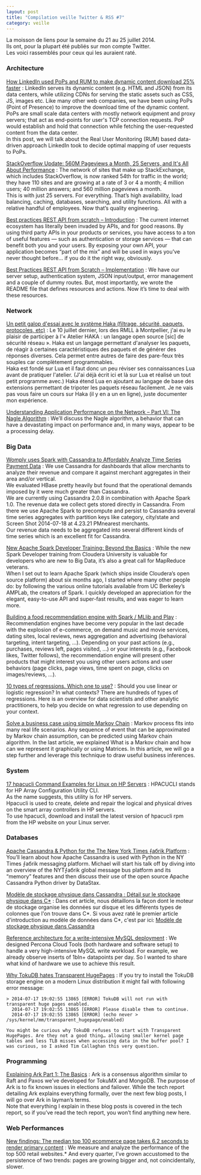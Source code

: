 ```yaml
---
layout: post
title: "Compilation veille Twitter & RSS #7"
category: veille
---
```


La moisson de liens pour la semaine du 21 au 25 juillet 2014.  
Ils ont, pour la plupart été publiés sur mon compte Twitter.  
Les voici rassemblés pour ceux qui les auraient raté.

### Architecture

[How LinkedIn used PoPs and RUM to make dynamic content download 25% faster](http://engineering.linkedin.com/performance/how-linkedin-used-pops-and-rum-make-dynamic-content-download-25-faster)
:  LinkedIn serves its dynamic content (e.g. HTML and JSON) from its data centers, while utilizing CDNs for serving the static assets such as CSS, JS, images etc. Like many other web companies, we have been using PoPs (Point of Presence) to improve the download time of the dynamic content.  
PoPs are small scale data centers with mostly network equipment and proxy servers; that act as end-points for user's TCP connection requests. PoP would establish and hold that connection while fetching the user-requested content from the data center.  
In this post, we will talk about the Real User Monitoring (RUM) based data-driven approach LinkedIn took to decide optimal mapping of user requests to PoPs.

[StackOverflow Update: 560M Pageviews a Month, 25 Servers, and It's All About Performance](http://highscalability.com/blog/2014/7/21/stackoverflow-update-560m-pageviews-a-month-25-servers-and-i.html)
:  The network of sites that make up StackExchange, which includes StackOverflow, is now ranked 54th for traffic in the world; they have 110 sites and are growing at a rate of 3 or 4 a month; 4 million users; 40 million answers; and 560 million pageviews a month.  
This is with just 25 servers. For everything. That’s high availability, load balancing, caching, databases, searching, and utility functions. All with a relative handful of employees. Now that’s quality engineering.

[Best practices REST API from scratch – Introduction](http://www.sitepoint.com/best-practices-rest-api-scratch-introduction/)
:  The current internet ecosystem has literally been invaded by APIs, and for good reasons. By using third party APIs in your products or services, you have access to a ton of useful features — such as authentication or storage services — that can benefit both you and your users. By exposing your own API, your application becomes “part of the mix” and will be used in ways you’ve never thought before… if you do it the right way, obviously.

[Best Practices REST API from Scratch – Implementation](http://www.sitepoint.com/best-practices-rest-api-scratch-implementation/)
:  We have our server setup, authentication system, JSON input/output, error management and a couple of dummy routes. But, most importantly, we wrote the README file that defines resources and actions. Now it’s time to deal with these resources.

### Network

[Un petit galop d'essai avec le système Haka (filtrage, sécurité, paquets, protocoles, etc)](http://www.bortzmeyer.org/haka.htmlhttp://www.bortzmeyer.org/haka.htmlhttp://www.bortzmeyer.org/haka.html)
:  Le 10 juillet dernier, lors des RMLL à Montpellier, j'ai eu le plaisir de participer à l'« Atelier HAKA : un langage open source [sic] de sécurité réseau ». Haka est un langage permettant d'analyser les paquets, de réagir à certaines caractéristiques des paquets et de générer des réponses diverses. Cela permet entre autres de faire des pare-feux très souples car complètement programmables.  
Haka est fondé sur Lua et il faut donc un peu réviser ses connaissances Lua avant de pratiquer l'atelier. (J'ai déjà écrit ici et là sur Lua et réalisé un tout petit programme avec.) Haka étend Lua en ajoutant au langage de base des extensions permettant de tripoter les paquets réseau facilement. Je ne vais pas vous faire un cours sur Haka (il y en a un en ligne), juste documenter mon expérience.

[Understanding Application Performance on the Network – Part VI: The Nagle Algorithm](http://apmblog.compuware.com/2014/07/24/understanding-application-performance-on-the-network-the-nagle-algorithm/)
:  We’ll discuss the Nagle algorithm, a behavior that can have a devastating impact on performance and, in many ways, appear to be a processing delay.

### Big Data

[Womply uses Spark with Cassandra to Affordably Analyze Time Series Payment Data](http://planetcassandra.org/blog/post/womply-uses-spark-with-cassandra-to-affordably-analyze-time-series-payment-data/)
:  We use Cassandra for dashboards that allow merchants to analyze their revenue and compare it against merchant aggregates in their area and/or vertical.  
We evaluated HBase pretty heavily but found that the operational demands imposed by it were much greater than Cassandra.  
We are currently using Cassandra 2.0.8 in combination with Apache Spark 1.0. The revenue data we collect gets stored directly in Cassandra. From there we use Apache Spark to precompute and persist to Cassandra several time series aggregates with partition keys like category, city/state and Screen Shot 2014-07-18 at 4.23.21 PMnearest merchants.  
Our revenue data needs to be aggregated into several different kinds of time series which is an excellent fit for Cassandra.

[New Apache Spark Developer Training: Beyond the Basics](http://blog.cloudera.com/blog/2014/07/new-apache-spark-developer-training-beyond-the-basics/)
:  While the new Spark Developer training from Cloudera University is valuable for developers who are new to Big Data, it’s also a great call for MapReduce veterans.  
When I set out to learn Apache Spark (which ships inside Cloudera’s open source platform) about six months ago, I started where many other people do: by following the various online tutorials available from UC Berkeley’s AMPLab, the creators of Spark. I quickly developed an appreciation for the elegant, easy-to-use API and super-fast results, and was eager to learn more.

[Building a food recommendation engine with Spark / MLlib and Play](http://chimpler.wordpress.com/2014/07/22/building-a-food-recommendation-engine-with-spark-mllib-and-play/)
: Recommendation engines have become very popular in the last decade with the explosion of e-commerce, on demand music and movie services, dating sites, local reviews, news aggregation and advertising (behavioral targeting, intent targeting, …). Depending on your past actions (e.g., purchases, reviews left, pages visited, …) or your interests (e.g., Facebook likes, Twitter follows), the recommendation engine will present other products that might interest you using other users actions and user behaviors (page clicks, page views, time spent on page, clicks on images/reviews, …).

[10 types of regressions. Which one to use?](http://www.datasciencecentral.com/xn/detail/6448529:BlogPost:186758)
:  Should you use linear or logistic regression? In what contexts? There are hundreds of types of regressions. Here is an overview for data scientists and other analytic practitioners, to help you decide on what regression to use depending on your context.

[Solve a business case using simple Markov Chain](http://www.analyticsvidhya.com/blog/2014/07/solve-business-case-simple-markov-chain/)
:  Markov process fits into many real life scenarios. Any sequence of event that can be approximated by Markov chain assumption, can be predicted using Markov chain algorithm. In the last article, we explained What is a Markov chain and how can we represent it graphically or using Matrices. In this article, we will go a step further and leverage this technique to draw useful business inferences.

### System

[17 hpacucli Command Examples for Linux on HP Servers](http://www.thegeekstuff.com/2014/07/hpacucli-examples/)
:  HPACUCLI stands for HP Array Configuration Utility CLI.  
As the name suggests, this utility is for HP servers.  
Hpacucli is used to create, delete and repair the logical and physical drives on the smart array controllers in HP servers.  
To use hpacucli, download and install the latest version of hpacucli rpm from the HP website on your Linux server.

### Databases

[Apache Cassandra & Python for the The New York Times ⨍aбrik Platform](http://planetcassandra.org/blog/post/apache-cassandra-and-python-for-the-new-york-time-fabrik-platform/)
:  You’ll learn about how Apache Cassandra is used with Python in the NY Times ⨍aбrik messaging platform. Michael will start his talk off by diving into an overview of the NYT⨍aбrik global message bus platform and its “memory” features and then discuss their use of the open source Apache Cassandra Python driver by DataStax.

[Modèle de stockage physique dans Cassandra : Détail sur le stockage physique dans C*](http://www.infoq.com/fr/articles/modele-stockage-physique-cassandra-details)
:  Dans cet article, nous détaillons la façon dont le moteur de stockage organise les données sur disque et les différents types de colonnes que l'on trouve dans C*. Si vous avez raté le premier article d'introduction au modèle de données dans C*, c'est par ici: [Modèle de stockage physique dans Cassandra](http://www.infoq.com/fr/articles/modele-stockage-physique-cassandra)

[Reference architecture for a write-intensive MySQL deployment](http://www.mysqlperformanceblog.com/2014/07/22/reference-architecture-for-a-write-intensive-mysql-deployment/)
:  We designed Percona Cloud Tools (both hardware and software setup) to handle a very high-intensive MySQL write workload. For example, we already observe inserts of 1bln+ datapoints per day. So I wanted to share what kind of hardware we use to achieve this result.

[Why TokuDB hates Transparent HugePages](http://www.mysqlperformanceblog.com/2014/07/23/why-tokudb-hates-transparent-hugepages/)
:  If you try to install the TokuDB storage engine on a modern Linux distribution it might fail with following error message:

    > 2014-07-17 19:02:55 13865 [ERROR] TokuDB will not run with transparent huge pages enabled.
      2014-07-17 19:02:55 13865 [ERROR] Please disable them to continue.
      2014-07-17 19:02:55 13865 [ERROR] (echo never > /sys/kernel/mm/transparent_hugepage/enabled)

    You might be curious why TokuDB refuses to start with Transparent HugePages. Are they not a good thing… allowing smaller kernel page tables and less TLB misses when accessing data in the buffer pool? I was curious, so I asked Tim Callaghan this very question.

### Programming

[Explaining Ark Part 1: The Basics](http://www.tokutek.com/2014/07/explaining-ark-part-1-the-basics/)
:   Ark is a consensus algorithm similar to Raft and Paxos we’ve developed for TokuMX and MongoDB. The purpose of Ark is to fix known issues in elections and failover. While the tech report detailing Ark explains everything formally, over the next few blog posts, I will go over Ark in layman’s terms.  
Note that everything I explain in these blog posts is covered in the tech report, so if you’ve read the tech report, you won’t find anything new here.

### Web Performances

[New findings: The median top 100 ecommerce page takes 6.2 seconds to render primary content](http://www.webperformancetoday.com/2014/07/23/summer2014-ecommerce-page-speed-web-performance/)
:  We measure and analyze the performance of the top 500 retail websites.* And every quarter, I’ve grown accustomed to the persistence of two trends: pages are growing bigger and, not coincidentally, slower.

